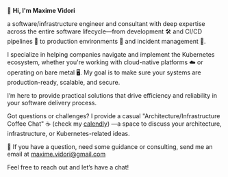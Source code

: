 👋 **Hi, I'm Maxime Vidori**

 a software/infrastructure engineer and consultant with deep expertise across the entire software lifecycle—from development 🛠️ and CI/CD pipelines 🔄 to production environments 🚀 and incident management 🔧.

I specialize in helping companies navigate and implement the Kubernetes ecosystem, whether you're working with cloud-native platforms ☁️ or operating on bare metal 🖥️. My goal is to make sure your systems are production-ready, scalable, and secure.

I’m here to provide practical solutions that drive efficiency and reliability in your software delivery process.

Got questions or challenges? I provide a casual "Architecture/Infrastructure Coffee Chat" ☕ (check my [calendly][calendly_link]) —a space to discuss your architecture, infrastructure, or Kubernetes-related ideas. 

📧 If you have a question, need some guidance or consulting, send me an email at maxime.vidori@gmail.com

Feel free to reach out and let’s have a chat! 

[calendly_link]: https://calendly.com/maxime-vidori/infrastructure-architecture-coffee-chat
